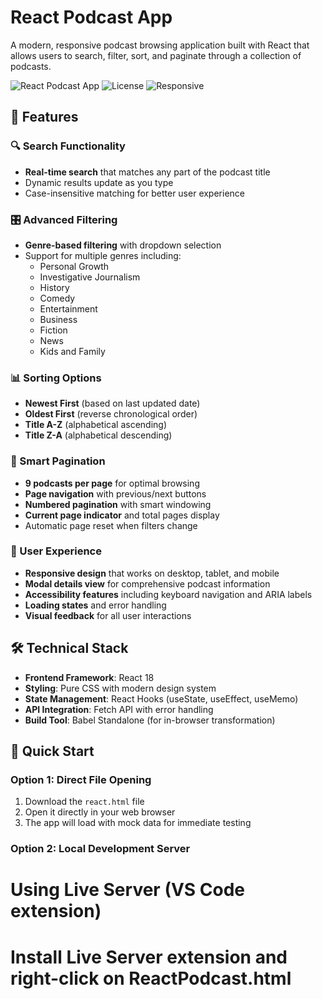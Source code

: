 # React Podcast App

A modern, responsive podcast browsing application built with React that allows users to search, filter, sort, and paginate through a collection of podcasts.

![React Podcast App](https://img.shields.io/badge/React-18.2.0-blue)
![License](https://img.shields.io/badge/License-MIT-green)
![Responsive](https://img.shields.io/badge/Design-Responsive-orange)

## 🚀 Features

### 🔍 Search Functionality
- **Real-time search** that matches any part of the podcast title
- Dynamic results update as you type
- Case-insensitive matching for better user experience

### 🎛️ Advanced Filtering
- **Genre-based filtering** with dropdown selection
- Support for multiple genres including:
  - Personal Growth
  - Investigative Journalism  
  - History
  - Comedy
  - Entertainment
  - Business
  - Fiction
  - News
  - Kids and Family

### 📊 Sorting Options
- **Newest First** (based on last updated date)
- **Oldest First** (reverse chronological order)
- **Title A-Z** (alphabetical ascending)
- **Title Z-A** (alphabetical descending)

### 📄 Smart Pagination
- **9 podcasts per page** for optimal browsing
- **Page navigation** with previous/next buttons
- **Numbered pagination** with smart windowing
- **Current page indicator** and total pages display
- Automatic page reset when filters change

### 🎨 User Experience
- **Responsive design** that works on desktop, tablet, and mobile
- **Modal details view** for comprehensive podcast information
- **Accessibility features** including keyboard navigation and ARIA labels
- **Loading states** and error handling
- **Visual feedback** for all user interactions

## 🛠️ Technical Stack

- **Frontend Framework**: React 18
- **Styling**: Pure CSS with modern design system
- **State Management**: React Hooks (useState, useEffect, useMemo)
- **API Integration**: Fetch API with error handling
- **Build Tool**: Babel Standalone (for in-browser transformation)


## 🚀 Quick Start

### Option 1: Direct File Opening
1. Download the `react.html` file
2. Open it directly in your web browser
3. The app will load with mock data for immediate testing

### Option 2: Local Development Server

# Using Live Server (VS Code extension)
# Install Live Server extension and right-click on ReactPodcast.html